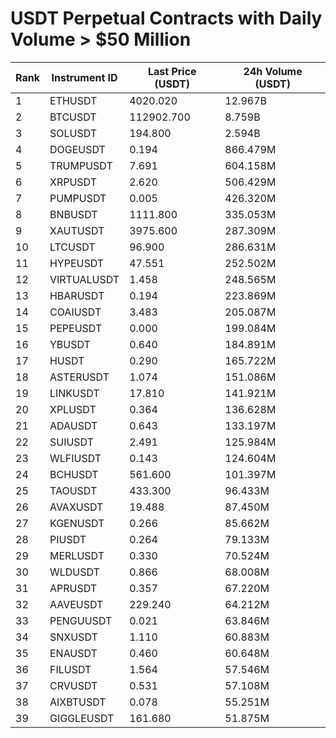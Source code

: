 # USDT Perpetual Contracts with Daily Volume > $50 Million

| Rank | Instrument ID | Last Price (USDT) | 24h Volume (USDT) |
|------|---------------|-------------------|-------------------|
| 1 | ETHUSDT | 4020.020 | 12.967B |
| 2 | BTCUSDT | 112902.700 | 8.759B |
| 3 | SOLUSDT | 194.800 | 2.594B |
| 4 | DOGEUSDT | 0.194 | 866.479M |
| 5 | TRUMPUSDT | 7.691 | 604.158M |
| 6 | XRPUSDT | 2.620 | 506.429M |
| 7 | PUMPUSDT | 0.005 | 426.320M |
| 8 | BNBUSDT | 1111.800 | 335.053M |
| 9 | XAUTUSDT | 3975.600 | 287.309M |
| 10 | LTCUSDT | 96.900 | 286.631M |
| 11 | HYPEUSDT | 47.551 | 252.502M |
| 12 | VIRTUALUSDT | 1.458 | 248.565M |
| 13 | HBARUSDT | 0.194 | 223.869M |
| 14 | COAIUSDT | 3.483 | 205.087M |
| 15 | PEPEUSDT | 0.000 | 199.084M |
| 16 | YBUSDT | 0.640 | 184.891M |
| 17 | HUSDT | 0.290 | 165.722M |
| 18 | ASTERUSDT | 1.074 | 151.086M |
| 19 | LINKUSDT | 17.810 | 141.921M |
| 20 | XPLUSDT | 0.364 | 136.628M |
| 21 | ADAUSDT | 0.643 | 133.197M |
| 22 | SUIUSDT | 2.491 | 125.984M |
| 23 | WLFIUSDT | 0.143 | 124.604M |
| 24 | BCHUSDT | 561.600 | 101.397M |
| 25 | TAOUSDT | 433.300 | 96.433M |
| 26 | AVAXUSDT | 19.488 | 87.450M |
| 27 | KGENUSDT | 0.266 | 85.662M |
| 28 | PIUSDT | 0.264 | 79.133M |
| 29 | MERLUSDT | 0.330 | 70.524M |
| 30 | WLDUSDT | 0.866 | 68.008M |
| 31 | APRUSDT | 0.357 | 67.220M |
| 32 | AAVEUSDT | 229.240 | 64.212M |
| 33 | PENGUUSDT | 0.021 | 63.846M |
| 34 | SNXUSDT | 1.110 | 60.883M |
| 35 | ENAUSDT | 0.460 | 60.648M |
| 36 | FILUSDT | 1.564 | 57.546M |
| 37 | CRVUSDT | 0.531 | 57.108M |
| 38 | AIXBTUSDT | 0.078 | 55.251M |
| 39 | GIGGLEUSDT | 161.680 | 51.875M |
